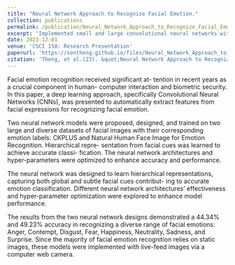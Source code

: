 ```yaml
---
title: "Neural Network Approach to Recognize Facial Emotion."
collection: publications
permalink: /publication/Neural_Network_Approach_to_Recognize_Facial_Emotions
excerpt: 'Implemented small and large convolutional neural networks within MATLAB to detect eight different facial emotion labels which are trained on the CKPLUS and Natural Human Face Image for Emotion Recognition dataset. Based on hierarchical features in global and subtle cues, the model was tested with live-feed images from a computer web camera. The results indicated 44.34% and 49.23% accuracy for the small and large networks respectively.(Research Advisor: Dr. Amith Belman, Department of Computer Science) '
date: 2023-12-01
venue: 'CSCI 158: Research Presentation'
paperurl: 'https://sentheng.github.io/files/Neural_Network_Approach_to_Recognize_Facial_Emotions.pdf'
citation: 'Theng, et al.(23). &quot;Neural Network Approach to Recognize Facial Emotion.&quot; <i> CSCI 158 Reseach Presentation, California State University, Fresno</i>.'
---
```


Facial emotion recognition received significant at- tention in recent years as a crucial component in human- computer interaction and biometric security. In this paper, a deep learning approach, specifically Convolutional Neural Networks (CNNs), was presented to automatically extract features from facial expressions for recognizing facial emotion.

Two neural network models were proposed, designed, and trained on two large and diverse datasets of facial images with their corresponding emotion labels: CKPLUS and Natural Human Face Image for Emotion Recognition. Hierarchical repre- sentation from facial cues was learned to achieve accurate classi- fication. The neural network architectures and hyper-parameters were optimized to enhance accuracy and performance.

The neural network was designed to learn hierarchical representations, capturing both global and subtle facial cues contribut- ing to accurate emotion classification. Different neural network architectures’ effectiveness and hyper-parameter optimization were explored to enhance model performance.

The results from the two neural network designs demonstrated a 44.34% and 49.23% accuracy in recognizing a diverse range of facial emotions: Anger, Contempt, Disgust, Fear, Happiness, Neutrality, Sadness, and Surprise. Since the majority of facial emotion recognition relies on static images, these models were implemented with live-feed images via a computer web camera.
